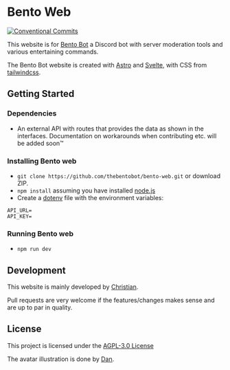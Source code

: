 # Bento Web

[![Conventional Commits](https://img.shields.io/badge/Conventional%20Commits-1.0.0-%23FE5196?logo=conventionalcommits&logoColor=white)](https://conventionalcommits.org)

This website is for [Bento Bot](https://github.com/thebentobot/dotBento) a Discord bot with server moderation tools and various entertaining commands.

The Bento Bot website is created with [Astro](<[https://reactjs.org/](https://astro.build/)>) and [Svelte](https://svelte.dev/), with CSS from [tailwindcss](https://tailwindcss.com/).

## Getting Started

### Dependencies

- An external API with routes that provides the data as shown in the interfaces. Documentation on workarounds when contributing etc. will be added soon™️

### Installing Bento web

- `git clone https://github.com/thebentobot/bento-web.git` or download ZIP.
- `npm install` assuming you have installed [node.js](https://nodejs.org/en/)
- Create a [dotenv](https://www.npmjs.com/package/dotenv) file with the environment variables:

```
API_URL=
API_KEY=
```

### Running Bento web

- `npm run dev`

## Development

This website is mainly developed by [Christian](https://github.com/banner4422).

Pull requests are very welcome if the features/changes makes sense and are up to par in quality.

## License

This project is licensed under the [AGPL-3.0 License](https://github.com/thebentobot/bento-web/blob/1.0/LICENSE)

The avatar illustration is done by [Dan](https://twitter.com/dannalanart).
